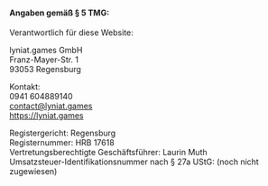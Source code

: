 #### Angaben gemäß § 5 TMG:

Verantwortlich für diese Website:

lyniat.games GmbH<br>
Franz-Mayer-Str. 1<br>
93053 Regensburg<br>

Kontakt:<br>
0941 604889140<br>
contact@lyniat.games<br>
https://lyniat.games<br>

Registergericht: Regensburg<br>
Registernummer: HRB 17618<br>
Vertretungsberechtigte Geschäftsführer: Laurin Muth<br>
Umsatzsteuer-Identifikationsnummer nach § 27a UStG: (noch nicht zugewiesen)
